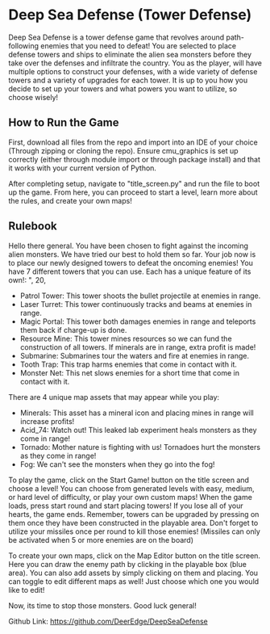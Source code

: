 # Deep Sea Defense (Tower Defense)
Deep Sea Defense is a tower defense game that revolves around path-following enemies that you need to defeat! You are selected to place defense towers and ships to eliminate the alien sea monsters before they take over the defenses and infiltrate the country. You as the player, will have multiple options to construct your defenses, with a wide variety of defense towers and a variety of upgrades for each tower. It is up to you how you decide to set up your towers and what powers you want to utilize, so choose wisely! 

## How to Run the Game
First, download all files from the repo and import into an IDE of your choice (Through zipping or cloning the repo). Ensure cmu_graphics is set up correctly (either through module import or through package install) and that it works with your current version of Python. 

After completing setup, navigate to "title_screen.py" and run the file to boot up the game. From here, you can proceed to start a level, learn more about the rules, and create your own maps! 

## Rulebook
Hello there general. You have been chosen to fight against the incoming alien monsters. We have tried our best to hold them so far. Your job now is to place our newly designed towers to defeat the oncoming enemies!
You have 7 different towers that you can use. Each has a unique feature of its own!: ", 20,
 - Patrol Tower: This tower shoots the bullet projectile at enemies in range.
 - Laser Turret: This tower continuously tracks and beams at enemies in range.
 - Magic Portal: This tower both damages enemies in range and teleports them back if charge-up is done.
 - Resource Mine: This tower mines resources so we can fund the construction of all towers. If minerals are in range, extra profit is made!
 - Submarine: Submarines tour the waters and fire at enemies in range.
 - Tooth Trap: This trap harms enemies that come in contact with it.
 - Monster Net: This net slows enemies for a short time that come in contact with it.

There are 4 unique map assets that may appear while you play:
 - Minerals: This asset has a mineral icon and placing mines in range will increase profits!
 - Acid_74: Watch out! This leaked lab experiment heals monsters as they come in range!
 - Tornado: Mother nature is fighting with us! Tornadoes hurt the monsters as they come in range!
 - Fog: We can't see the monsters when they go into the fog!

To play the game, click on the Start Game! button on the title screen and choose a level! You can choose from generated levels with easy, medium, or hard level of difficulty, or play your own custom maps! When the game loads, press start round and start placing towers! If you lose all of your hearts, the game ends. Remember, towers can be upgraded by pressing on them once they have been constructed in the playable area. Don't forget to utilize your missiles once per round to kill those enemies! (Missiles can only be activated when 5 or more enemies are on the board)

To create your own maps, click on the Map Editor button on the title screen. Here you can draw the enemy path by clicking in the playable box (blue area). You can also add assets by simply clicking on them and placing. You can toggle to edit different maps as well! Just choose which one you would like to edit!

Now, its time to stop those monsters. Good luck general!

Github Link: https://github.com/DeerEdge/DeepSeaDefense
